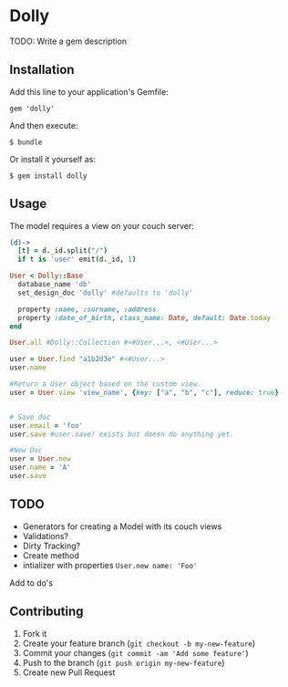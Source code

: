 # Dolly

TODO: Write a gem description

## Installation

Add this line to your application's Gemfile:

    gem 'dolly'

And then execute:

    $ bundle

Or install it yourself as:

    $ gem install dolly

## Usage

The model requires a view on your couch server:

```coffeescript
(d)->
  [t] = d._id.split("/")
  if t is 'user' emit(d._id, 1)
```

```ruby
User < Dolly::Base
  database_name 'db'
  set_design_doc 'dolly' #defaults to 'dolly'

  property :name, :surname, :address
  property :date_of_birth, class_name: Date, default: Date.today
end

User.all #Dolly::Collection #<#User...>, <#User...>

user = User.find "a1b2d3e" #<#User...>
user.name

#Return a User object based on the custom view.
user = User.view 'view_name', {key: ["a", "b", "c"], reduce: true}


# Save doc
user.email = 'foo'
user.save #user.save! exists but doesn do anything yet.

#New Doc
user = User.new
user.name = 'A'
user.save
```

## TODO
  * Generators for creating a Model with its couch views
  * Validations?
  * Dirty Tracking?
  * Create method
  * intializer with properties ```User.new name: 'Foo'```
 
  Add to do's

## Contributing

1. Fork it
2. Create your feature branch (`git checkout -b my-new-feature`)
3. Commit your changes (`git commit -am 'Add some feature'`)
4. Push to the branch (`git push origin my-new-feature`)
5. Create new Pull Request
